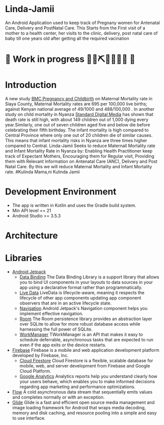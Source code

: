 # Linda-Jamii
An Android Application used to keep track of Pregnany women for Antenatal Care, Delivery and PostNatal Care. This Starts from the First visit of a mother to a health center, her visits to the clinic, delivery, post natal care of baby till one years old after getting all the required vacination
# 🚧 Work in progress 👷‍♀️⛏👷🔧️👷🔧 🚧 

# Introduction
A new study [BMC Pregnancy and Childbirth](https://bmcpregnancychildbirth.biomedcentral.com/articles/10.1186/s12884-019-2485-2) on Maternal Mortality rate in Siaya County, Maternal Mortality rates are 695 per 100,000 live births; against Kenyan national average of 49/1000 and 488/100,000 . In another study on child mortality in Nyanza [Standard Digital Media](https://www.standardmedia.co.ke/article/2000043800/child-mortality-rates-still-high-in-nyanza) has shown that death rate is still high, with about 149 children out of 1,000 dying every year.Similarly, one out of seven children aged five and below die before celebrating their fifth birthday. 
The infant mortality is high compared to Central Province where only one out of 20 children die of similar causes. This means that infant mortality risks in Nyanza are three times higher compared to Central.
Linda-Jamii Seeks to reduce Maternall Mortality rate and Infant Mortality Rate in Nyanza by:
Enabling Health Practitioner keep track of Expectant Mothers, Encouraging them for Regular visit, Providing them with Relevant Information on Antenatal Care (ANC), Delivery and Post Natal Care. By this we will reduce Maternal Mortality and Infant Mortality rate. #Kulinda Mama,ni Kulinda Jamii

# Development Environment
* The app is written in Kotlin and uses the Gradle build system.
* Min API level == 21  
* Android Studio >= 3.5.3

# Architecture 

# Libraries
* [Android Jetpack](https://developer.android.com/jetpack)
   * [Data Binding](https://developer.android.com/topic/libraries/data-binding/) The Data Binding Library is a support library that allows you to bind UI components in your layouts to data sources in your app using a declarative format rather than programmatically.
   * [Live Data](https://developer.android.com/topic/libraries/architecture/livedata) LiveData is lifecycle-aware, meaning it respects the lifecycle of other app components updating app component observers that are in an active lifecycle state.
   * [Navigation](https://developer.android.com/guide/navigation/) Android Jetpack's Navigation component helps you implement effective navigation.
   * [Room](https://developer.android.com/topic/libraries/architecture/room) The Room persistence library provides an abstraction layer over SQLite to allow for more robust database access while harnessing the full power of SQLite.
   * [WorkManager](https://developer.android.com/topic/libraries/architecture/workmanager) TWorkManager is an API that makes it easy to schedule deferrable, asynchronous tasks that are expected to run even if the app exits or the device restarts.
* [Firebase](https://firebase.google.com/) Firebase is a mobile and web application development platform developed by Firebase, Inc.
  * [Cloud Firestore](https://firebase.google.com/docs/firestore) Cloud Firestore is a flexible, scalable database for mobile, web, and server development from Firebase and Google Cloud Platform.
  * [Google Analytics](https://firebase.google.com/docs/analytics) Analytics reports help you understand clearly how your users behave, which enables you to make informed decisions regarding app marketing and performance optimizations.
* [Flow](https://kotlin.github.io/kotlinx.coroutines/kotlinx-coroutines-core/kotlinx.coroutines.flow/-flow/) A cold asynchronous data stream that sequentially emits values and completes normally or with an exception.
* [Glide](https://github.com/bumptech/glide) Glide is a fast and efficient open source media management and image loading framework for Android that wraps media decoding, memory and disk caching, and resource pooling into a simple and easy to use interface.
